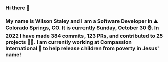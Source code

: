 ### Hi there 👋

### My name is Wilson Staley and I am a Software Developer in ⛰ Colorado Springs, CO.  It is currently Sunday, October 30 ⌚. In 2022 I have made 384 commits, 123 PRs, and contributed to 25 projects 👨‍💻. I am currently working at Compassion International 🏢 to help release children from poverty in Jesus' name!